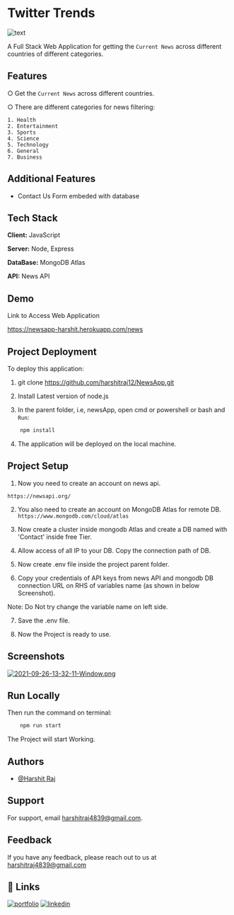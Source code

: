 
# Twitter Trends     

![text](https://codemoto.io/wp-content/themes/cloudhost/library/images/node-express-mongo.png)

A Full Stack Web Application for getting the `Current News` across different countries of different categories.



## Features

○ Get the `Current News` across different countries.

○ There are different categories for news filtering: 

    1. Health
    2. Entertainment
    3. Sports
    4. Science
    5. Technology
    6. General
    7. Business





  
## Additional Features

- Contact Us Form embeded with database

  
## Tech Stack

**Client:** JavaScript

**Server:** Node, Express

**DataBase:** MongoDB Atlas
  
**API:** News API
## Demo

Link to Access Web Application

https://newsapp-harshit.herokuapp.com/news

  
## Project Deployment

To deploy this application:

1. git clone https://github.com/harshitraj12/NewsApp.git

2. Install Latest version of node.js

3. In the parent folder, i.e, newsApp, open cmd or powershell or bash and `Run`: 

```bash
    npm install
```

4. The application will be deployed on the local machine.
## Project Setup

1. Now you need to create an account on news api. 

`https://newsapi.org/`


2. You also need to create an account on MongoDB Atlas for remote DB.
`https://www.mongodb.com/cloud/atlas` 

3. Now create a cluster inside mongodb Atlas and create a DB named with 'Contact' inside free Tier.

4. Allow access of all IP to your DB. Copy the connection path of DB.

5. Now create .env file inside the project parent folder.

6. Copy your credentials of API keys from news API and mongodb DB connection URL on RHS of variables name (as shown in below Screenshot).

Note: Do Not try change the variable name on left side.
  

7. Save the .env file. 

9. Now the Project is ready to use.

## Screenshots

[![2021-09-26-13-32-11-Window.png](https://i.postimg.cc/4dgLS9QC/2021-09-26-13-32-11-Window.png)](https://postimg.cc/3ytFyWq9)  
## Run Locally

Then run the command on terminal: 
```bash
    npm run start
```

The Project will start Working.
## Authors

- [@Harshit Raj](https://github.com/harshitraj12/)

  
## Support

For support, email harshitraj4839@gmail.com.

  
## Feedback

If you have any feedback, please reach out to us at harshitraj4839@gmail.com

  
## 🔗 Links
[![portfolio](https://img.shields.io/badge/my_portfolio-000?style=for-the-badge&logo=ko-fi&logoColor=white)](https://harshitraj-portfolio.herokuapp.com/)
[![linkedin](https://img.shields.io/badge/linkedin-0A66C2?style=for-the-badge&logo=linkedin&logoColor=white)](https://www.linkedin.com/in/harshit-raj-1a95221b9
)

  